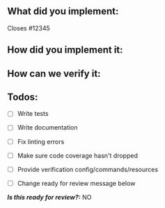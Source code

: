 <!--
1. Please check out and follow our Contributing Guidelines: https://github.com/serverless/serverless/blob/master/CONTRIBUTING.md
2. Do not remove any section of the template. If something is not applicable leave it empty but leave it in the PR
3. Please follow the template, otherwise we'll have to ask you to update it and it will take longer until your PR is merged
-->

## What did you implement:

Closes #12345

<!--
Briefly describe the feature if no issue exists for this PR
-->

## How did you implement it:

<!--
If this is a nontrivial change please briefly describe your implementation so its easy for us to understand and review your code.
-->

## How can we verify it:

<!--
Add any applicable config, commands, screenshots or other resources
to make it easy for us to verify this works. The easier you make it for us
to review a PR, the faster we can review and merge it.

Examples:
* serverless.yml - Fully functioning to easily deploy changes
* Screenshots - Showing the difference between your output and the master
* AWS CLI commands - To list AWS resources and show that the correct config is in place
* Other - Anything else that comes to mind to help us evaluate
-->


## Todos:

- [ ] Write tests
- [ ] Write documentation
- [ ] Fix linting errors
- [ ] Make sure code coverage hasn't dropped
- [ ] Provide verification config/commands/resources
- [ ] Change ready for review message below


***Is this ready for review?:*** NO
